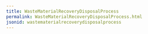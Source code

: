 ```yaml
---
title: WasteMaterialRecoveryDisposalProcess
permalink: WasteMaterialRecoveryDisposalProcess.html
jsonid: wastematerialrecoverydisposalprocess
---
```


